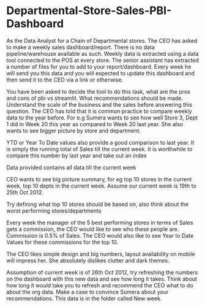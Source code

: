 # Departmental-Store-Sales-PBI-Dashboard
As the Data Analyst for a Chain of Departmental stores. The CEO has asked to make a weekly sales dashboard/report. There is no data pipeline/warehouse available as such. Weekly data is extracted using a data tool connected to the POS at every store. The senior assistant has extracted a number of files for you to add to your report/dashboard. Every week he will send you this data and you will expected to update this dashboard and then send it to the CEO via a link or otherwise. 

You have been asked to decide the tool to do this task, what are the pros and cons of pbi vs streamlit. What recommendations should be made. Understand the scale of the business and the sales before answering this question.
The CEO  has told that it is common practice to compare weekly data to the year before. For e.g Sumera wants to see how well Store 3, Dept 1 did in Week 20 this year as compared to Week 20 last year. She also wants to see bigger picture by store and department.

YTD or Year To Date values also provide a good comparison to last year. It is simply the running total of Sales till the current week. It is worthwhile to compare this number by last year and take out an index

Data provided contains all data till the current week

CEO wants to see big picture summary, for eg top 10 stores in the current week, top 10 depts in the current week. Assume our current week is 19th to 25th Oct 2012.

Try defining what top 10 stores should be based on, also think about the worst performing stores/departments

Every week the manager of the 5 best performing stores in terms of Sales gets a commission, the CEO would like to see who these people are. Commission is 0.5% of Sales. The CEO would also like to see Year to Date Values for these commissions for the top 10.

The CEO likes simple design and big numbers, layout availability on mobile will impress her. She absolutely dislikes clutter and dark themes.

Assumption of current week is of 26th Oct 2012, try refreshing the numbers on the dashboard with this new data and see how long it takes. Think about how long it would take you to refresh and recommend the CEO what to do about the org data. Make a case to convince Sumera about your recommendations. This data is in the folder called New week. 
